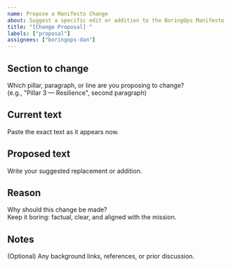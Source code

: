 ```yaml
---
name: Propose a Manifesto Change
about: Suggest a specific edit or addition to the BoringOps Manifesto
title: "[Change Proposal] "
labels: ["proposal"]
assignees: ["boringops-dan"]
---
```


## Section to change
Which pillar, paragraph, or line are you proposing to change?  
(e.g., "Pillar 3 — Resilience", second paragraph)

## Current text
Paste the exact text as it appears now.

## Proposed text
Write your suggested replacement or addition.

## Reason
Why should this change be made?  
Keep it boring: factual, clear, and aligned with the mission.

## Notes
(Optional) Any background links, references, or prior discussion.
